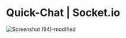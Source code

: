 # Quick-Chat | Socket.io

![Screenshot (94)-modified](https://github.com/user-attachments/assets/57c9a0c0-93e9-4dc1-a9fa-76f3196f0313)
